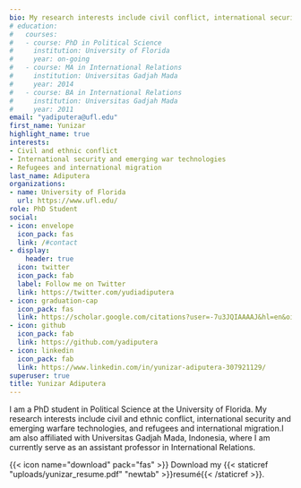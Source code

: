 ```yaml
---
bio: My research interests include civil conflict, international security and emerging warfare technologies, and refugees and international migration.
# education:
#   courses:
#   - course: PhD in Political Science
#     institution: University of Florida
#     year: on-going
#   - course: MA in International Relations
#     institution: Universitas Gadjah Mada
#     year: 2014
#   - course: BA in International Relations
#     institution: Universitas Gadjah Mada
#     year: 2011
email: "yadiputera@ufl.edu"
first_name: Yunizar
highlight_name: true
interests:
- Civil and ethnic conflict
- International security and emerging war technologies
- Refugees and international migration
last_name: Adiputera
organizations:
- name: University of Florida
  url: https://www.ufl.edu/
role: PhD Student
social:
- icon: envelope
  icon_pack: fas
  link: /#contact
- display:
    header: true
  icon: twitter
  icon_pack: fab
  label: Follow me on Twitter
  link: https://twitter.com/yudiadiputera
- icon: graduation-cap
  icon_pack: fas
  link: https://scholar.google.com/citations?user=-7u3JQIAAAAJ&hl=en&oi=ao
- icon: github
  icon_pack: fab
  link: https://github.com/yadiputera
- icon: linkedin
  icon_pack: fab
  link: https://www.linkedin.com/in/yunizar-adiputera-307921129/
superuser: true
title: Yunizar Adiputera
---
```


I am a PhD student in Political Science at the University of Florida. My research interests include civil and ethnic conflict, international security and emerging warfare technologies, and refugees and international migration.I am also affiliated with Universitas Gadjah Mada, Indonesia, where I am currently serve as an assistant professor in International Relations.

{{< icon name="download" pack="fas" >}} Download my {{< staticref "uploads/yunizar_resume.pdf" "newtab" >}}resumé{{< /staticref >}}.
